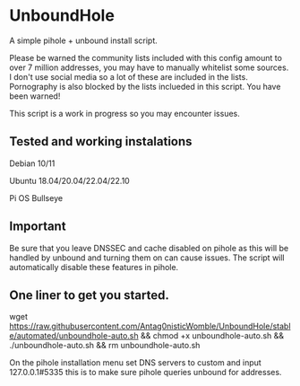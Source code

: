 # UnboundHole #

A simple pihole + unbound install script.

Please be warned the community lists included with this config amount to over 7 million addresses, you may have to manually whitelist some sources. 
I don't use social media so a lot of these are included in the lists. Pornography is also blocked by the lists inclueded in this script. You have been warned!

This script is a work in progress so you may encounter issues.

## Tested and working instalations ##

Debian 10/11

Ubuntu 18.04/20.04/22.04/22.10

Pi OS Bullseye

## Important ##

Be sure that you leave DNSSEC and cache disabled on pihole as this will be handled by unbound and turning them on can cause issues.
The script will automatically disable these features in pihole.

## One liner to get you started. ##
wget https://raw.githubusercontent.com/Antag0nisticWomble/UnboundHole/stable/automated/unboundhole-auto.sh && chmod +x unboundhole-auto.sh && ./unboundhole-auto.sh && rm unboundhole-auto.sh

On the pihole installation menu set DNS servers to custom and input 127.0.0.1#5335 this is to make sure pihole queries unbound for addresses.
